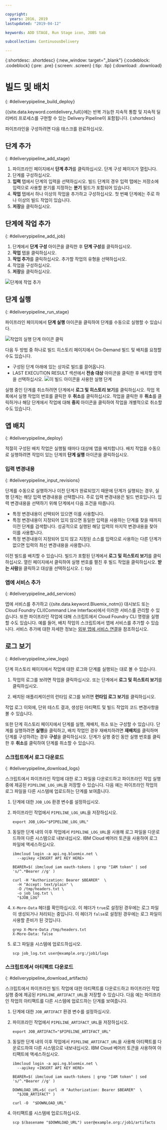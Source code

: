 ```yaml
---

copyright:
  years: 2016, 2019
lastupdated: "2019-04-12"

keywords: ADD STAGE, Run Stage icon, JOBS tab

subcollection: ContinuousDelivery

---
```

<!-- Copyright info at top of file: REQUIRED
    The copyright info is YAML content that must occur at the top of the MD file, before attributes are listed.
    It must be surrounded by 3 dashes.
    The value "years" can contain just one year or a two years separated by a comma. (years: 2014, 2016)
    Indentation as per the previous template must be preserved.
-->

{:shortdesc: .shortdesc}
{:new_window: target="_blank"}
{:codeblock: .codeblock}
{:pre: .pre}
{:screen: .screen}
{:tip: .tip}
{:download: .download}

# 빌드 및 배치
{: #deliverypipeline_build_deploy}

{{site.data.keyword.contdelivery_full}}에는 반복 가능한 지속적 통합 및 지속적 딜리버리 프로세스를 구현할 수 있는 Delivery Pipeline이 포함됩니다.
{:shortdesc}

파이프라인을 구성하려면 다음 태스크를 완료하십시오.

## 단계 추가
{: #deliverypipeline_add_stage}

1. 파이프라인 페이지에서 **단계 추가**를 클릭하십시오. 단계 구성 페이지가 열립니다.
2. 단계를 구성하십시오.
  1. **입력** 탭에서 단계의 입력을 선택하십시오.  빌드 단계의 경우 입력 탭에는 저장소에 입력으로 사용할 분기를 지정하는 **분기** 필드가 포함되어 있습니다.
  2. **작업** 탭에서 하나 이상의 작업을 추가하고 구성하십시오. 첫 번째 단계에는 주로 하나 이상의 빌드 작업이 있습니다.
3. **저장**을 클릭하십시오.

## 단계에 작업 추가
{: #deliverypipeline_add_job}

1. 단계에서 **단계 구성** 아이콘을 클릭한 후 **단계 구성**를 클릭하십시오.
2. **작업** 탭을 클릭하십시오.
3. **작업 추가**를 클릭하십시오. 추가할 작업의 유형을 선택하십시오.
4. 작업을 구성하십시오.
5. **저장**을 클릭하십시오.

![단계에 작업 추가](images/AddJob2.png)

## 단계 실행
{: #deliverypipeline_run_stage}

파이프라인 페이지에서 **단계 실행** 아이콘을 클릭하여 단계를 수동으로 실행할 수 있습니다.

![작업의 실행 단계 아이콘 클릭](images/RunStage.png)

다음 두 방법 중 하나로 빌드 히스토리 페이지에서 On-Demand 빌드 및 배치를 요청할 수도 있습니다.
* 구성된 단계 아래에 있는 상자로 빌드를 끌어옵니다.
* LAST EXECUTION RESULT 섹션에서 **전송 대상** 아이콘을 클릭한 후 배치할 영역을 선택하십시오.
![이 빌드 아이콘을 사용한 실행 단계](images/deploy_to.png)

실행 중인 단계를 취소하려면 단계에서 **로그 및 히스토리 보기**를 클릭하십시오. 작업 목록에서 실행 작업의 번호를 클릭한 후 **취소**를 클릭하십시오. 작업을 클릭한 후 **취소**를 클릭하거나 해당 단계에서 작업에 대해 **중지** 아이콘을 클릭하여 작업을 개별적으로 취소할 수도 있습니다.

## 앱 배치
{: #deliverypipeline_deploy}

적절히 구성된 배치 작업은 실행될 때마다 대상에 앱을 배치합니다. 배치 작업을 수동으로 실행하려면 작업이 있는 단계의 **단계 실행** 아이콘을 클릭하십시오.

### 입력 변경내용
{: #deliverypipeline_input_revisions}

단계를 수동으로 실행하거나 이전 단계가 완료되었기 때문에 단계가 실행되는 경우, 실행 단계는 해당 입력 변경내용을 선택합니다. 주로 입력 변경내용은 빌드 번호입니다. 입력 변경내용을 선택하기 위해 단계에서 다음 조건을 따릅니다.

* 특정 변경내용이 선택되어 있으면 이를 사용합니다.
* 특정 변경내용이 지정되어 있지 않으면 동일한 입력을 사용하는 단계를 찾을 때까지 이전 단계를 검색합니다. 성공적으로 실행된 해당 입력의 마지막 변경내용을 찾아 이를 사용합니다.
* 특정 변경내용이 지정되어 있지 않고 지정된 소스를 입력으로 사용하는 다른 단계가 없으면 입력의 최신 변경내용을 사용합니다.

이전 빌드를 배치할 수 있습니다. 빌드가 포함된 단계에서 **로그 및 히스토리 보기**를 클릭하십시오. 열린 페이지에서 클릭하여 실행 번호를 펼친 후 빌드 작업을 클릭하십시오. **받는 사람**을 클릭하고 대상을 선택하십시오.
{: tip}

### 앱에 서비스 추가
{: #deliverypipeline_add_services}

앱에 서비스를 추가하고 {{site.data.keyword.Bluemix_notm}} 대시보드 또는 Cloud Foundry CLI(Command Line Interface)에서 이러한 서비스를 관리할 수 있습니다. 또한 파이프라인 작업에 대해 스크립트에서 Cloud Foundry CLI 명령을 실행할 수도 있습니다. 예를 들어, 배치 작업의 스크립트에서 앱에 서비스를 추가할 수 있습니다. 서비스 추가에 대한 자세한 정보는 [외부 앱에 서비스 연결](/docs/resources?topic=resources-externalapp)을 참조하십시오.

## 로그 보기
{: #deliverypipeline_view_logs}

단계 히스토리 페이지에서 작업에 대한 로그와 단계를 실행되는 대로 볼 수 있습니다.

1. 작업의 로그를 보려면 작업을 클릭하십시오. 또는 단계에서 **로그 및 히스토리 보기**를 클릭하십시오.

2. 배치된 애플리케이션의 런타임 로그를 보려면 **런타임 로그 보기**를 클릭하십시오.

작업 로그 이외에, 단위 테스트 결과, 생성된 아티팩트 및 빌드 작업의 코드 변경사항을 볼 수 있습니다.

또한 단계 히스토리 페이지에서 단계를 실행, 재배치, 취소 또는 구성할 수 있습니다. 단계를 실행하려면 **실행**을 클릭하고, 배치 작업인 경우 재배치하려면 **재배치**를 클릭하며 단계를 구성하려는 경우 **구성**을 클릭하십시오. 단계가 실행 중인 동안 실행 번호를 클릭한 후 **취소**를 클릭하여 단계를 취소할 수 있습니다.

### 스크립트에서 로그 다운로드
{: #deliverypipeline_download_logs}

스크립트에서 파이프라인 작업에 대한 로그 파일을 다운로드하고 파이프라인 작업 실행 중에 제공된 `PIPELINE_LOG_URL`을 저장할 수 있습니다. 다음 예는 파이프라인 작업의 로그 파일을 다른 시스템에 업로드하는 단계를 보여줍니다. 


1. 단계에 대한 `JOB_LOG` 환경 변수를 설정하십시오. 

1. 파이프라인 작업에서 `PIPELINE_LOG_URL`을 저장하십시오. 

   ```shell
   export JOB_LOG="$PIPELINE_LOG_URL"
   ```
1. 동일한 단계 내의 이후 작업에서 `PIPELINE_LOG_URL`을 사용해 로그 파일을 다운로드하여 다른 시스템으로 내보내십시오. IBM Cloud 베어러 토큰을 사용하여 로그 파일에 액세스하십시오. 

   ```shell
   ibmcloud login -a api.ng.bluemix.net \
     --apikey <INSERT API KEY HERE>

   BEARER=$( ibmcloud iam oauth-tokens | grep "IAM token" | sed 's/^.*Bearer //g' )

   curl -H "Authorization: Bearer $BEARER"  \
     -H "Accept: text/plain" \
     -D /tmp/headers.txt \
     -o job_log.txt \
     "$JOB_LOG"
   ```
1. `X-More-Data` 헤더를 확인하십시오. 이 헤더가 `true`로 설정된 경우에는 로그 파일이 생성되거나 처리되는 중입니다. 이 헤더가 `false`로 설정된 경우에는 로그 파일이 사용할 준비가 된 것입니다. 

   ```shell
   grep X-More-Data /tmp/headers.txt
   X-More-Data: false
   ```
1. 로그 파일을 시스템에 업로드하십시오. 

   ```shell
   scp job_log.txt user@example.org:/job1/logs
   ```


### 스크립트에서 아티팩트 다운로드
{: #deliverypipeline_download_artifacts}

스크립트에서 파이프라인 빌드 작업에 대한 아티팩트를 다운로드하고 파이프라인 작업 실행 중에 제공된 `PIPELINE_ARTIFACT_URL`을 저장할 수 있습니다. 다음 예는 파이프라인 작업의 아티팩트를 다른 시스템에 업로드하는 단계를 보여줍니다. 


1. 단계에 대한 `JOB_ARTIFACT` 환경 변수를 설정하십시오. 

1. 파이프라인 작업에서 `PIPELINE_ARTIFACT_URL`을 저장하십시오. 

   ```shell
   export JOB_ARTIFACT="$PIPELINE_ARTIFACT_URL"
   ```
   
1. 동일한 단계 내의 이후 작업에서 `PIPELINE_ARTIFACT_URL`을 사용해 아티팩트를 다운로드하여 다른 시스템으로 내보내십시오. IBM Cloud 베어러 토큰을 사용하여 아티팩트에 액세스하십시오. 

   ```shell
   ibmcloud login -a api.ng.bluemix.net \
     --apikey <INSERT API KEY HERE>

   BEARER=$( ibmcloud iam oauth-tokens | grep "IAM token" | sed 's/^.*Bearer //g' )

   DOWNLOAD_URL=$( curl -H "Authorization: Bearer $BEARER"  \
     "$JOB_ARTIFACT" )

   curl -O  "$DOWNLOAD_URL"
   ```
   
1. 아티팩트를 시스템에 업로드하십시오. 

   ```shell
   scp $(basename "$DOWNLOAD_URL") user@example.org:/job1/artifacts
   ```
